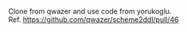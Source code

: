 Clone from qwazer and use code from yorukoglu.  
Ref. https://github.com/qwazer/scheme2ddl/pull/46

